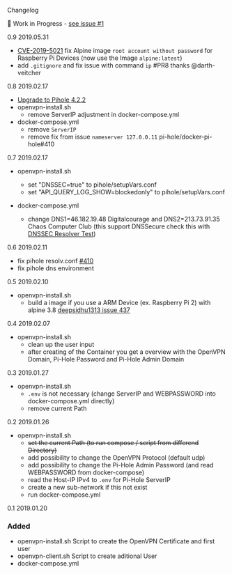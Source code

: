 Changelog 

:construction: Work in Progress - [see issue #1](https://github.com/mr-bolle/docker-openvpn-pihole/issues/1)

0.9 2019.05.31
- [CVE-2019-5021](https://www.zdnet.com/article/alpine-linux-docker-images-ship-a-root-account-with-no-password/) fix Alpine image `root account without password` for Raspberry Pi Devices (now use the Image `alpine:latest`)
- add `.gitignore` and fix issue with command `ip` #PR8 thanks @darth-veitcher

0.8 2019.02.17
- [Upgrade to Pihole 4.2.2](https://github.com/pi-hole/docker-pi-hole/pull/426)
- openvpn-install.sh
  - remove ServerIP adjustment in docker-compose.yml
- docker-compose.yml
  - remove `ServerIP`
  - remove fix from issue `nameserver 127.0.0.11` pi-hole/docker-pi-hole#410

0.7 2019.02.17
- openvpn-install.sh
  - set "DNSSEC=true" to pihole/setupVars.conf
  - set "API_QUERY_LOG_SHOW=blockedonly" to pihole/setupVars.conf

- docker-compose.yml
  - change DNS1=46.182.19.48 Digitalcourage and DNS2=213.73.91.35 Chaos Computer Club (this support DNSSecure check this with [DNSSEC Resolver Test](http://dnssec.vs.uni-due.de/))

0.6 2019.02.11
- fix pihole resolv.conf [#410](https://github.com/pi-hole/docker-pi-hole/issues/410)
- fix pihole dns environment

0.5 2019.02.10
- openvpn-install.sh
  - build a image if you use a ARM Device (ex. Raspberry Pi 2) with alpine 3.8 [deepsidhu1313 issue 437](https://github.com/kylemanna/docker-openvpn/issues/437#issuecomment-460019016)

0.4 2019.02.07
- openvpn-install.sh
  - clean up the user input
  - after creating of the Container you get a overview with the OpenVPN Domain, Pi-Hole Password and Pi-Hole Admin Domain

0.3 2019.01.27
- openvpn-install.sh
  - `.env` is not necessary (change ServerIP and WEBPASSWORD into docker-compose.yml directly)
  - remove current Path

0.2 2019.01.26
- openvpn-install.sh
  - ~~set the current Path (to run compose / script from differend Directory)~~
  - add possibility to change the OpenVPN Protocol (default udp)
  - add possibility to change the Pi-Hole Admin Password (and read WEBPASSWORD from docker-compose)
  - read the Host-IP IPv4 to `.env` for Pi-Hole ServerIP
  - create a new sub-network if this not exist
  - run docker-compose.yml

0.1 2019.01.20
### Added
- openvpn-install.sh Script to create the OpenVPN Certificate and first user
- openvpn-client.sh Script to create aditional User
- docker-compose.yml 
